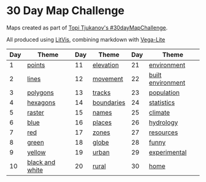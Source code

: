 # 30 Day Map Challenge

Maps created as part of [Topi Tjukanov's #30dayMapChallenge](https://twitter.com/tjukanov/status/1187713840550744066).

All produced using [LitVis](https://github.com/gicentre/litvis), combining markdown with [Vega-Lite](https://vega.github.io/vega-lite)

| Day | Theme                     | Day | Theme                | Day | Theme                       |
| --- | ------------------------- | --- | -------------------- | --- | --------------------------- |
| 1   | [points](d01Points.md)    | 11  | [elevation](d11.md)  | 21  | [environment](d21.md)       |
| 2   | [lines](d02Lines.md)      | 12  | [movement](d12.md)   | 22  | [built environment](d22.md) |
| 3   | [polygons](d03.md)        | 13  | [tracks](d13.md)     | 23  | [population](d23.md)        |
| 4   | [hexagons](d04.md)        | 14  | [boundaries](d14.md) | 24  | [statistics](d24.md)        |
| 5   | [raster](d05.md)          | 15  | [names](d15.md)      | 25  | [climate](d25.md)           |
| 6   | [blue](d06.md)            | 16  | [places](d16.md)     | 26  | [hydrology](d26.md)         |
| 7   | [red](d07.md)             | 17  | [zones](d17.md)      | 27  | [resources](d27.md)         |
| 8   | [green](d08.md)           | 18  | [globe](d18.md)      | 28  | [funny](d28.md)             |
| 9   | [yellow](d09.md)          | 19  | [urban](d19.md)      | 29  | [experimental](d29.md)      |
| 10  | [black and white](d10.md) | 20  | [rural](d20.md)      | 30  | [home](d30.md)              |
